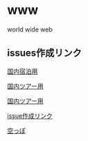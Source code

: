 # www
world wide web

## issues作成リンク

[国内宿泊用](https://github.com/pretty-bebitan/www/issues/new?title=&labels[]=01.%E8%B5%B7%E7%A5%A8&labels[]=11.%E5%9B%BD%E5%86%85%E5%AE%BF%E6%B3%8A&body=)

[国内ツアー用](https://github.com/pretty-bebitan/www/issues/new?title=&labels[]=01.%E8%B5%B7%E7%A5%A8&labels[]=12.%E5%9B%BD%E5%86%85%E3%83%84%E3%82%A2%E3%83%BC&body=)

[国内ツアー用](https://github.com/pretty-bebitan/www/issues/new?title=&labels[]=01.%E8%B5%B7%E7%A5%A8&labels[]=13.%E5%9B%BD%E5%86%85%E3%83%84%E3%82%A2%E3%83%BC&body=)



[issue作成リンク](https://github.com/pretty-bebitan/www/issues/new?title=%E3%83%81%E3%83%BC%E3%83%A0%E5%90%8D/PJT%E5%90%8D/%E3%82%84%E3%82%8B%E3%81%93%E3%81%A8&labels=01.%E8%B5%B7%E7%A5%A8&body=%E5%87%A6%E7%90%86%E8%80%85%E3%80%80%E3%80%80%E3%80%80%EF%BC%9A%40SA-HAYASHI%0d%0a%E9%96%8B%E7%99%BA%E6%8B%85%E5%BD%93%E8%80%85%EF%BC%9A%40su-saito%0d%0a%E9%96%8B%E7%99%BA%E7%AE%A1%E7%90%86%E8%80%85%EF%BC%9A%40bebitanBot%20%40ke-takada%20%0d%0a%E6%9C%9F%E9%99%90%E3%80%80%E3%80%80%E3%80%80%E3%80%80%20%EF%BC%9A%20YYYY%2fMM%2fDD%0d%0a%0d%0a%23%23%23%20%E8%A9%B3%E7%B4%B0%E5%86%85%E5%AE%B9%20%0d%0a%E8%A9%B3%E7%B4%B0%E5%86%85%E5%AE%B9%E3%82%92%E7%B4%B0%E3%81%8B%E3%81%8F%E8%A8%98%E8%BC%89%E3%81%99%E3%82%8B%0d%0a%0d%0a%2a%2a%2a%0d%0a%23%23%23%20%E3%82%BF%E3%82%B9%E3%82%AF%0d%0a-%20%5bx%5d%20%E3%83%95%E3%82%A1%E3%82%A4%E3%83%AB%E3%82%92%E4%BF%AE%E6%AD%A3%0d%0a-%20%5b%20%5d%20%E3%83%AC%E3%83%93%E3%83%A5%E3%83%BC%0d%0a-%20%5b%20%5d%20%E3%83%86%E3%82%B9%E3%83%88%0d%0a%0d%0a%2a%2a%2a%0d%0a%23%23%23%20%E3%83%AA%E3%83%AA%E3%83%BC%E3%82%B9%E3%83%95%E3%82%A1%E3%82%A4%E3%83%AB%E5%90%8D%0d%0a%3Eaaa%2fbbb%2fccc1%2ephp%0d%0a%3Eaaa%2fbbb%2fccc2%2ephp%0d%0a%3Eaaa%2fbbb%2fccc3%2ephp%0d%0a)

[空っぽ](https://github.com/pretty-bebitan/www/issues/new?title=&labels=01.%E8%B5%B7%E7%A5%A8&body=)
